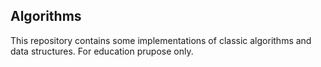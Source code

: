 ## Algorithms
This repository contains some implementations of classic algorithms and data structures.
For education prupose only.
